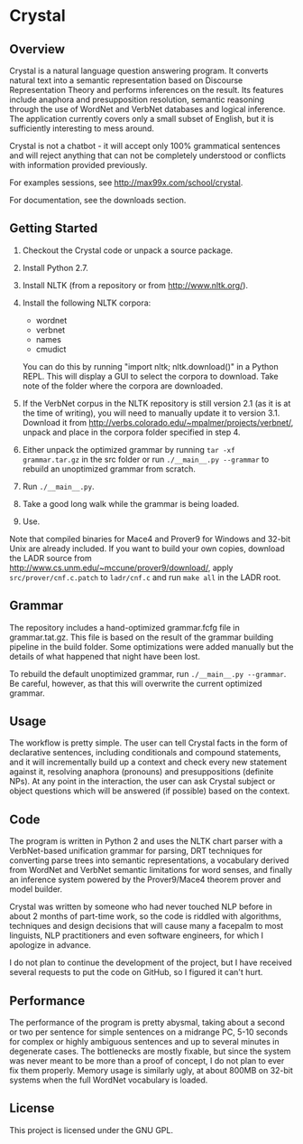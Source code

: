 # Crystal

## Overview

Crystal is a natural language question answering program. It converts natural
text into a semantic representation based on Discourse Representation Theory
and performs inferences on the result. Its features include anaphora and
presupposition resolution, semantic reasoning through the use of WordNet and
VerbNet databases and logical inference. The application currently covers only
a small subset of English, but it is sufficiently interesting to mess around.

Crystal is not a chatbot - it will accept only 100% grammatical sentences and
will reject anything that can not be completely understood or conflicts with
information provided previously.

For examples sessions, see <http://max99x.com/school/crystal>.

For documentation, see the downloads section.

## Getting Started

1. Checkout the Crystal code or unpack a source package.
2. Install Python 2.7.
3. Install NLTK (from a repository or from <http://www.nltk.org/>).
4. Install the following NLTK corpora:

    * wordnet
    * verbnet
    * names
    * cmudict

   You can do this by running "import nltk; nltk.download()" in a Python REPL.
   This will display a GUI to select the corpora to download. Take note of the
   folder where the corpora are downloaded.
5. If the VerbNet corpus in the NLTK repository is still version 2.1 (as it is
   at the time of writing), you will need to manually update it to version 3.1.
   Download it from <http://verbs.colorado.edu/~mpalmer/projects/verbnet/>,
   unpack and place in the corpora folder specified in step 4.
6. Either unpack the optimized grammar by running `tar -xf grammar.tar.gz` in
   the src folder or run `./__main__.py --grammar` to rebuild an unoptimized
   grammar from scratch.
7. Run `./__main__.py`.
8. Take a good long walk while the grammar is being loaded.
9. Use.

Note that compiled binaries for Mace4 and Prover9 for Windows and 32-bit Unix
are already included. If you want to build your own copies, download the LADR
source from <http://www.cs.unm.edu/~mccune/prover9/download/>, apply
`src/prover/cnf.c.patch` to `ladr/cnf.c` and run `make all` in the LADR root.

## Grammar

The repository includes a hand-optimized grammar.fcfg file in grammar.tat.gz.
This file is based on the result of the grammar building pipeline in the build
folder. Some optimizations were added manually but the details of what happened
that night have been lost.

To rebuild the default unoptimized grammar, run `./__main__.py --grammar`. Be
careful, however, as that this will overwrite the current optimized grammar.

## Usage

The workflow is pretty simple. The user can tell Crystal facts in the form of 
declarative sentences, including conditionals and compound statements, and it 
will incrementally build up a context and check every new statement against it,
resolving anaphora (pronouns) and presuppositions (definite NPs). At any point 
in the interaction, the user can ask Crystal subject or object questions which 
will be answered (if possible) based on the context.

## Code

The program is written in Python 2 and uses the NLTK chart parser with a
VerbNet-based unification grammar for parsing, DRT techniques for converting
parse trees into semantic representations, a vocabulary derived from WordNet and
VerbNet semantic limitations for word senses, and finally an inference system 
powered by the Prover9/Mace4 theorem prover and model builder.

Crystal was written by someone who had never touched NLP before in about 2
months of part-time work, so the code is riddled with algorithms, techniques and
design decisions that will cause many a facepalm to most linguists, NLP
practitioners and even software engineers, for which I apologize in advance.

I do not plan to continue the development of the project, but I have received
several requests to put the code on GitHub, so I figured it can't hurt.

## Performance

The performance of the program is pretty abysmal, taking about a second or two
per sentence for simple sentences on a midrange PC, 5-10 seconds for complex or
highly ambiguous sentences and up to several minutes in degenerate cases. The
bottlenecks are mostly fixable, but since the system was never meant to be more
than a proof of concept, I do not plan to ever fix them properly. Memory usage
is similarly ugly, at about 800MB on 32-bit systems when the full WordNet
vocabulary is loaded.

## License

This project is licensed under the GNU GPL.
